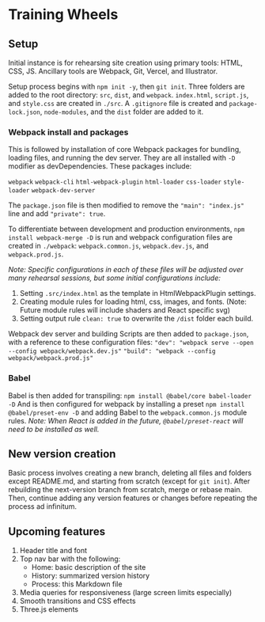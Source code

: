 # Training Wheels 

## Setup
Initial instance is for rehearsing site creation using primary tools: HTML, CSS, JS.  Ancillary tools are Webpack, Git, Vercel, and Illustrator.

Setup process begins with `npm init -y`, then `git init`.  Three folders are added to the root directory: `src`, `dist`, and `webpack`.  `index.html`, `script.js`, and `style.css` are created in `./src`.  A `.gitignore` file is created and `package-lock.json`, `node-modules`, and the `dist` folder are added to it.  

### Webpack install and packages
This is followed by installation of core Webpack packages for bundling, loading files, and running the dev server.  They are all installed with `-D` modifier as devDependencies.  These packages include:

`webpack`
`webpack-cli`
`html-webpack-plugin`
`html-loader`
`css-loader`
`style-loader`
`webpack-dev-server`

The `package.json` file is then modified to remove the `"main": "index.js"` line and add `"private": true`.

To differentiate between development and production environments, `npm install webpack-merge -D` is run and webpack configuration files are created in `./webpack`: `webpack.common.js`, `webpack.dev.js`, and `webpack.prod.js`. 

*Note: Specific configurations in each of these files will be adjusted over many rehearsal sessions, but some initial configurations include:*

1. Setting `.src/index.html` as the template in HtmlWebpackPlugin settings.
2. Creating module rules for loading html, css, images, and fonts.  (Note: Future module rules will include shaders and React specific svg)
3. Setting output rule `clean: true` to overwrite the `/dist` folder each build.

Webpack dev server and building Scripts are then added to `package.json`, with a reference to these configuration files: 
`"dev": "webpack serve --open --config webpack/webpack.dev.js"`
`"build": "webpack --config webpack/webpack.prod.js"`

### Babel
Babel is then added for transpiling:  `npm install @babel/core babel-loader -D`
And is then configured for webpack by installing a preset `npm install @babel/preset-env -D` and adding Babel to the `webpack.common.js` module rules.  *Note: When React is added in the future, `@babel/preset-react` will need to be installed as well.*

## New version creation
Basic process involves creating a new branch, deleting all files and folders except README.md, and starting from scratch (except for `git init`).  After rebuilding the next-version branch from scratch, merge or rebase main.  Then, continue adding any version features or changes before repeating the process ad infinitum.

## Upcoming features
1. Header title and font
2. Top nav bar with the following: 
   - Home: basic description of the site
   - History: summarized version history
   - Process: this Markdown file
3. Media queries for responsiveness (large screen limits especially)
4. Smooth transitions and CSS effects
5. Three.js elements